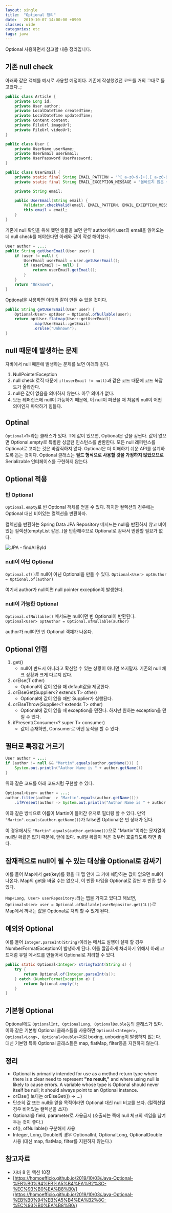 ```yaml
---
layout: single
title:  "Optional 정리"
date:   2019-10-07 14:00:00 +0900
classes: wide
categories: etc
tags: java
---
```


Optional 사용하면서 참고할 내용 정리입니다.

## 기존 null check

아래와 같은 객체를 예시로 사용할 예정이다. 기존에 작성했었던 코드를 거의 그대로 들고왔다..;

```java
public class Article {
    private Long id;
    private User author;
    private LocalDateTime createdTime;
    private LocalDateTime updatedTime;
    private Content content;
    private FileUrl imageUrl;
    private FileUrl videoUrl;
}

public class User {
    private UserName userName;
    private UserEmail userEmail;
    private UserPassword UserPassword;
}

public class UserEmail {
    private static final String EMAIL_PATTERN = "^[_a-z0-9-]+(.[_a-z0-9-]+)*@(?:\\w+\\.)+\\w{2,50}$";
    private static final String EMAIL_EXCEPTION_MESSAGE = "올바르지 않은 이메일입니다.";

    private String email;

    public UserEmail(String email) {
        Validator.checkValid(email, EMAIL_PATTERN, EMAIL_EXCEPTION_MESSAGE);
        this.email = email;
    }
}
```

기존에 null 확인을 위해 했던 일들을 보면 만약 author에서 user의 email을 읽어오는데 null check를 해야한다면 아래와 같이 작성 해야한다.

```java
User author = ...;
public String getUserEmail(User user) {
    if (user != null) {
        UserEmail userEmail = user.getUserEmail();
        if (userEmail != null) {
            return userEmail.getEmail();
        }
    }
    return "Unknown";
}
```

Optional을 사용하면 아래와 같이 만들 수 있을 것이다.

```java
public String getUserEmail(User user) {
    Optional<User> optUser = Optional.ofNullable(user);
    return optUser.flatmap(User::getUserEmail)
            .map(UserEmail::getEmail)
            .orElse("Unknown");
}
```

## null 때문에 발생하는 문제

자바에서 null 때문에 발생하는 문제를 보면 아래와 같다.

1. NullPointerException
2. null check 로직 때문에 `if(userEmail != null)`과 같은 코드 때문에 코드 복잡도가 올라간다.
3. null은 값이 없음을 의미하지 않는다. 아무 의미가 없다.
4. 모든 레퍼런스에 null이 가능하기 때문에, 이 null이 퍼졌을 때 처음의 null이 어떤 의미인지 파악하기 힘들다.

## Optinal

`Optional<T>`라는 클래스가 있다. T에 값이 있으면, Optional은 값을 감싼다. 값이 없으면 Optional.empty로 특별한 싱글턴 인스턴스를 반환한다.
모든 null 레퍼런스를 Optional로 고치는 것은 바람직하지 않다. Optional은 더 이해하기 쉬운 API를 설계하도록 돕는 것이다.
Optional 클래스는 **필드 형식으로 사용할 것을 가정하지 않았으므로** Serializable 인터페이스를 구현하지 않는다.

## Optional 적용

### 빈 Optional

`Optional.empty`로 빈 Optional 객체를 얻을 수 있다. 하지만 컬렉션의 경우에는 Optional 대신 비어있는 컬렉션을 반환하자.

컬렉션을 반환하는 Spring Data JPA Repository 메서드는 null을 반환하지 않고 비어있는 컬렉션(emptyList 같은..)을 반환해주므로 Optional로 감싸서 반환할 필요가 없다.

![JPA - findAllById](/assets/img/optional/findAllById.png)

### null이 아닌 Optional

`Optional.of()`로 null이 아닌 Optional을 만들 수 있다. `Optional<User> optAuthor = Optional.of(author)`

여기서 author가 null이면 null pointer exception이 발생한다.

### null이 가능한 Optional

`Optional.ofNullable()` 메서드는 null이면 빈 Optional이 반환된다. `Optional<User> optAuthor = Optional.ofNullable(author)`

author가 null이면 빈 Optional 객체가 나온다.

## Optional 언랩

1. get()
   - null이 반드시 아니라고 확신할 수 있는 상황이 아니면 쓰지말자. 기존의 null 체크 상황과 크게 다르지 않다.
2. orElse(T other)
   - Optional이 값이 없을 때 default값을 제공한다.
3. orElseGet(Supplier<? extends T> other)
   - Optional에 값이 없을 때만 Supplier가 실행된다.
4. orElseThrow(Supplier<? extends T> other)
   - Optional에 값이 없을 때 exception을 던진다. 하지만 원하는 exception을 던질 수 있다.
5. ifPresent(Consumer<? super T> consumer)
   - 값이 존재하면, Consumer로 어떤 동작을 할 수 있다.

## 필터로 특정값 거르기

```java
User author = ...;
if (author != null && "Martin".equals(author.getName())) {
    System.out.println("Author Name is " + author.getName())
}
```

위와 같은 코드를 아래 코드처럼 구현할 수 있다.

```java
Optional<User> author = ...;
author.filter(author -> "Martin".equals(author.getName()))
    .ifPresent(author -> System.out.println("Author Name is " + author.getName()));
```

이와 같은 방식으로 이름이 Martin이 들어간 유저로 필터링 할 수 있다. 만약 `"Martin".equals(author.getName())`가 false면 Optional은 빈 상태가 된다.

이 경우에서도 `"Martin".equals(author.getName())`으로 "Martin"이라는 문자열이 null일 확률은 없기 때문에, 앞에 왔다. null일 확률이 적은 것부터 호출되도록 하면 좋다.

## 잠재적으로 null이 될 수 있는 대상을 Optional로 감싸기

예를 들어 Map에서 get(key)를 했을 때 맵 안에 그 키에 해당하는 값이 없으면 null이 나온다. Map의 get을 바꿀 수는 없으니, 이 반환 타입을 Optional로 감싼 후 반환 할 수 있다.

`Map<Long, User> userRepository;`라는 맵을 가지고 있다고 해보면, `Optional<User> user = Optional.ofNullable(userRepositor.get(1L))`로 Map에서 꺼내는 값을 Optional로 처리 할 수 있게 된다.

## 예외와 Optional

예를 들어 `Integer.parseInt(String)`이라는 메서드 실행이 실패 할 경우 NumberFormatException이 발생하게 된다. 이를 깔끔하게 처리하기 위해서 아래 코드처럼 유틸 메서드를 만들어서 Optional로 처리할 수 있다.

```java
public static Optional<Integer> stringToInt(String s) {
    try {
        return Optional.of(Integer.parseInt(s));
    } catch (NumberFormatException e) {
        return Optional.empty();
    }
}
```

## 기본형 Optional

Optional에도 `OptionalInt, OptionalLong, OptionalDouble`등의 클래스가 있다. 이와 같은 기본형 Optional 클래스들을 사용하면 `Optional<Integer>, Optional<Long>, Optional<Double>`처럼 boxing, unboxing이 발생하지 않는다. 대신 기본형 특화 Optional 클래스들은 map, flatMap, filter등을 지원하지 않는다.

## 정리

- Optional is primarily intended for use as a method return type where there is a clear need to represent **"no result,"** and where using null is likely to cause errors. A variable whose type is Optional should never itself be null; it should always point to an Optional instance.
- orElse() 보다는 orElseGet(() -> ...)
- 단순히 값 또는 null을 얻을 목적이라면 Optional 대신 null 비교를 쓰자. (컬렉션일 경우 비어있는 컬렉션을 쓰자)
- Optional을 field, parameter로 사용금지 (호출되는 쪽에 null 체크의 책임을 남겨두는 것이 좋다.)
- of(), ofNullable() 구분해서 사용
- Integer, Long, Double의 경우 OptionalInt, OptionalLong, OptionalDouble 사용 (대신 map, flatMap, filter를 지원하지 않는다.)

## 참고자료

- 자바 8 인 액션 10장
- [https://homoefficio.github.io/2019/10/03/Java-Optional-%EB%B0%94%EB%A5%B4%EA%B2%8C-%EC%93%B0%EA%B8%B0/](https://homoefficio.github.io/2019/10/03/Java-Optional-%EB%B0%94%EB%A5%B4%EA%B2%8C-%EC%93%B0%EA%B8%B0/)
